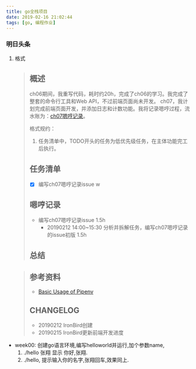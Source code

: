 ```yaml
---
title: go全栈项目
date: 2019-02-16 21:02:44
tags: [go, 编程作业]
---
```

### 明日头条

1. 格式

    > 
    > ## 概述
    > 
    > ch06期间，我重写代码，耗时约20h，完成了ch06的学习。我完成了整套的命令行工具和Web API，不过前端页面尚未开发。
    > ch07，我计划完成前端页面开发，并添加日志和计数功能。我将记录嗯哼过程，流水账为：[ch07嗯哼记录](https://gitlab.com/py/blob/zj05409/ch07Raw.md)。
    > 
    > 格式规约：
    > 
    > 1. 任务清单中，TODO开头的任务为低优先级任务，在主体功能完工后执行。
    > 
    > ## 任务清单
    > * [x] 编写ch07嗯哼记录issue
    >  w
    > ## 嗯哼记录
    > * 编写ch07嗯哼记录issue 1.5h
    >   - 20190212 14:00~15:30 分析并拆解任务，编写ch07嗯哼记录的issue初版 1.5h
    > ## 总结
    
    > ## 参考资料
    > - [Basic Usage of Pipenv](https://pipenv.readthedocs.io/en/latest/basics/)
    > 
    > ## CHANGELOG
    > - 20190212 IronBird创建
    > - 20190215 IronBird更新前端开发进度


- week00: 创建go语言环境,编写helloworld并运行,加个参数name, 
    1. ./hello 张翔 显示 你好,张翔.
    2. ./hello,  提示输入你的名字,张翔回车,效果同上.




